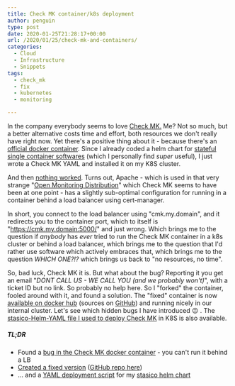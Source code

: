 ```yaml
---
title: Check MK container/k8s deployment
author: penguin
type: post
date: 2020-01-25T21:28:17+00:00
url: /2020/01/25/check-mk-and-containers/
categories:
  - Cloud
  - Infrastructure
  - Snippets
tags:
  - check_mk
  - fix
  - kubernetes
  - monitoring

---
```

In the company everybody seems to love [Check MK.][1] Me? Not so much, but a better alternative costs time and effort, both resources we don't really have right now. Yet there's a positive thing about it - because there's an [official docker container][2]. Since I already coded a helm chart for [stateful single container softwares][3] (which I personally find _super_ useful), I just wrote a Check MK YAML and installed it on my K8S cluster.

And then [nothing worked][4]. Turns out, Apache - which is used in that very strange "[Open Monitoring Distribution][5]" which Check MK seems to have been at one point - has a slightly sub-optimal configuration for running in a container behind a load balancer using cert-manager.

In short, you connect to the load balancer using "cmk.my.domain", and it redirects you to the container port, which to itself is "https://cmk.my.domain:5000/" and just wrong. Which brings me to the question if _anybody_ has _ever_ tried to run the Check MK container in a k8s cluster or behind a load balancer, which brings me to the question that I'd rather use software which actively embraces that, which brings me to the question _WHICH ONE?!?_ which brings us back to "no resources, no time".

So, bad luck, Check MK it is. But what about the bug? Reporting it you get an email "_DONT CALL US - WE CALL YOU (and we probably won't)_", with a ticket ID but no link. So probably no help here. So I "forked" the container, fooled around with it, and found a solution. The "fixed" container is now [available on docker hub][6] (sources on [GitHub][7]) and running nicely in our internal cluster. Let's see which hidden bugs I have introduced 😉 . The [stasico-Helm-YAML file I used to deploy Check MK][8] in K8S is also available.

##### TL;DR

  * Found a [bug in the Check MK docker container][4] - you can't run it behind a LB
  * [Created a fixed version][2] ([GitHub repo here][7])
  * ... and a [YAML deployment script][8] for my [stasico helm chart][3]

 [1]: https://checkmk.com
 [2]: https://hub.docker.com/r/checkmk/check-mk-raw
 [3]: https://github.com/flypenguin/helm-stasico/
 [4]: https://forum.checkmk.com/t/check-mk-running-behind-lb-on-port-80-redirects-to-url-including-port-5000/16545
 [5]: https://omdistro.org/
 [6]: https://hub.docker.com/repository/docker/flypenguin/check-mk-fixed/
 [7]: https://github.com/flypenguin/docker-check-mk-fixed
 [8]: https://github.com/flypenguin/helm-stasico/blob/master/examples/checkmk.yaml